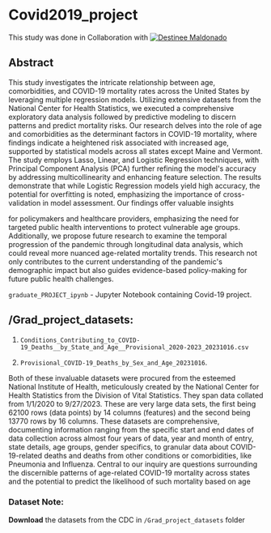 # Covid2019_project

This study was done in Collaboration with [![Destinee Maldonado](https://img.shields.io/badge/Destinee%20Maldonado-green?style=for-the-badge&logo=github)](https://github.com/dest072595)




## Abstract

This study investigates the intricate relationship between age, comorbidities, and COVID-19 mortality rates across the United States by leveraging multiple regression models. Utilizing extensive datasets from the National Center for Health Statistics, we executed a comprehensive exploratory data analysis followed by predictive modeling to discern patterns and predict mortality risks. Our research delves into the role of age and comorbidities as the determinant factors in COVID-19 mortality, where findings indicate a heightened risk associated with increased age, supported by statistical models across all states except Maine and Vermont. The study employs Lasso, Linear, and Logistic Regression techniques, with Principal Component Analysis (PCA) further refining the model's accuracy by addressing multicollinearity and enhancing feature selection. The results demonstrate that while Logistic Regression models yield high accuracy, the potential for overfitting is noted, emphasizing the importance of cross-validation in model assessment. Our findings offer valuable insights
 
for policymakers and healthcare providers, emphasizing the need for targeted public health interventions to protect vulnerable age groups. Additionally, we propose future research to examine the temporal progression of the pandemic through longitudinal data analysis, which could reveal more nuanced age-related mortality trends. This research not only contributes to the current understanding of the pandemic's demographic impact but also guides evidence-based policy-making for future public health challenges.


`graduate_PROJECT_ipynb` - Jupyter Notebook containing Covid-19 project.


## /Grad_project_datasets:  
1. `Conditions_Contributing_to_COVID-19_Deaths__by_State_and_Age__Provisional_2020-2023_20231016.csv` 

2. `Provisional_COVID-19_Deaths_by_Sex_and_Age_20231016`. 

Both of these invaluable datasets were procured from the esteemed National Institute of Health, meticulously created by the National Center for Health Statistics from the Division of Vital Statistics. They span data collated from 1/1/2020 to 9/27/2023. These are very large data sets, the first being 62100 rows (data points) by 14 columns (features) and the second being 13770 rows by 16 columns. These datasets are comprehensive, documenting information ranging from the specific start and end dates of data collection across almost four years of data, year and month of entry, state details, age groups, gender specifics, to granular data about COVID-19-related deaths and deaths from other conditions or comorbidities, like Pneumonia and Influenza. Central to our inquiry are questions surrounding the discernible patterns of age-related COVID-19 mortality across states and the potential to predict the likelihood of such mortality based on age


### Dataset Note:  
**Download** the datasets from the CDC in  `/Grad_project_datasets` folder